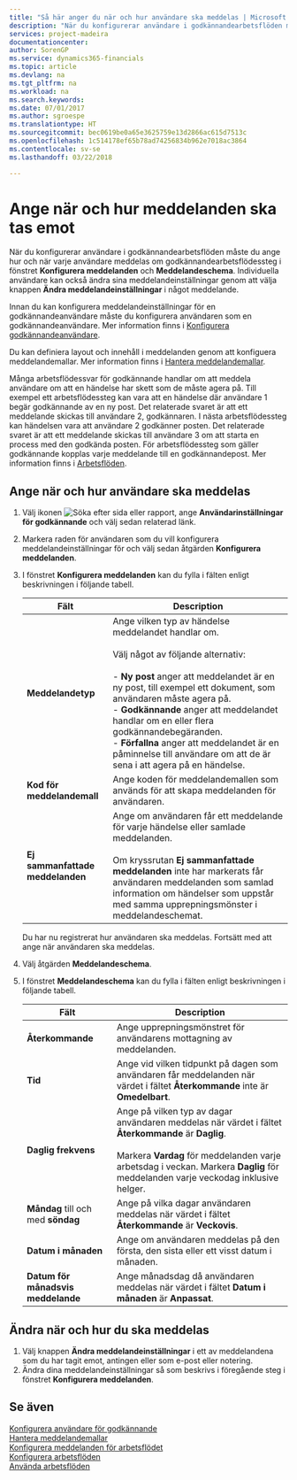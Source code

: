 ```yaml
---
title: "Så här anger du när och hur användare ska meddelas | Microsoft Docs"
description: "När du konfigurerar användare i godkännandearbetsflöden måste du ange hur och när varje användare meddelas om godkännandearbetsflödessteg i fönstret Konfigurera meddelanden och Meddelandeschema. Individuella användare kan också ändra sina meddelandeinställningar genom att välja knappen Ändra meddelandeinställningar i något meddelande."
services: project-madeira
documentationcenter: 
author: SorenGP
ms.service: dynamics365-financials
ms.topic: article
ms.devlang: na
ms.tgt_pltfrm: na
ms.workload: na
ms.search.keywords: 
ms.date: 07/01/2017
ms.author: sgroespe
ms.translationtype: HT
ms.sourcegitcommit: bec0619be0a65e3625759e13d2866ac615d7513c
ms.openlocfilehash: 1c514178ef65b78ad74256834b962e7018ac3864
ms.contentlocale: sv-se
ms.lasthandoff: 03/22/2018

---
```

# <a name="specify-when-and-how-to-receive-notifications"></a>Ange när och hur meddelanden ska tas emot
När du konfigurerar användare i godkännandearbetsflöden måste du ange hur och när varje användare meddelas om godkännandearbetsflödessteg i fönstret **Konfigurera meddelanden** och **Meddelandeschema**. Individuella användare kan också ändra sina meddelandeinställningar genom att välja knappen **Ändra meddelandeinställningar** i något meddelande.  

 Innan du kan konfigurera meddelandeinställningar för en godkännandeanvändare måste du konfigurera användaren som en godkännandeanvändare. Mer information finns i [Konfigurera godkännandeanvändare](across-how-to-set-up-approval-users.md).  

 Du kan definiera layout och innehåll i meddelanden genom att konfiguera meddelandemallar. Mer information finns i [Hantera meddelandemallar](across-how-to-manage-notification-templates.md).  

 Många arbetsflödessvar för godkännande handlar om att meddela användare om att en händelse har skett som de måste agera på. Till exempel ett arbetsflödessteg kan vara att en händelse där användare 1 begär godkännande av en ny post. Det relaterade svaret är att ett meddelande skickas till användare 2, godkännaren. I nästa arbetsflödessteg kan händelsen vara att användare 2 godkänner posten. Det relaterade svaret är att ett meddelande skickas till användare 3 om att starta en process med den godkända posten. För arbetsflödessteg som gäller godkännande kopplas varje meddelande till en godkännandepost. Mer information finns i [Arbetsflöden](across-workflow.md).  

## <a name="specify-when-and-how-users-receive-notifications"></a>Ange när och hur användare ska meddelas  

1.  Välj ikonen ![Söka efter sida eller rapport](media/ui-search/search_small.png "Ikonen Söka efter sida eller rapport"), ange **Användarinställningar för godkännande** och välj sedan relaterad länk.  
2.  Markera raden för användaren som du vill konfigurera meddelandeinställningar för och välj sedan åtgärden **Konfigurera meddelanden**.  
3.  I fönstret **Konfigurera meddelanden** kan du fylla i fälten enligt beskrivningen i följande tabell.  

    |Fält|Description|  
    |---------------------------------|---------------------------------------|  
    |**Meddelandetyp**|Ange vilken typ av händelse meddelandet handlar om.<br /><br /> Välj något av följande alternativ:<br /><br /> -   **Ny post** anger att meddelandet är en ny post, till exempel ett dokument, som användaren måste agera på.<br />-   **Godkännande** anger att meddelandet handlar om en eller flera godkännandebegäranden.<br />-   **Förfallna** anger att meddelandet är en påminnelse till användare om att de är sena i att agera på en händelse.|  
    |**Kod för meddelandemall**|Ange koden för meddelandemallen som används för att skapa meddelanden för användaren.|  
    |**Ej sammanfattade meddelanden**|Ange om användaren får ett meddelande för varje händelse eller samlade meddelanden.<br /><br /> Om kryssrutan **Ej sammanfattade meddelanden** inte har markerats får användaren meddelanden som samlad information om händelser som uppstår med samma upprepningsmönster i meddelandeschemat.|  

     Du har nu registrerat hur användaren ska meddelas. Fortsätt med att ange när användaren ska meddelas.  

4.  Välj åtgärden **Meddelandeschema**.  
5.  I fönstret **Meddelandeschema** kan du fylla i fälten enligt beskrivningen i följande tabell.  

    |Fält|Description|  
    |---------------------------------|---------------------------------------|  
    |**Återkommande**|Ange upprepningsmönstret för användarens mottagning av meddelanden.|  
    |**Tid**|Ange vid vilken tidpunkt på dagen som användaren får meddelanden när värdet i fältet **Återkommande** inte är **Omedelbart**.|  
    |**Daglig frekvens**|Ange på vilken typ av dagar användaren meddelas när värdet i fältet **Återkommande** är **Daglig**.<br /><br /> Markera **Vardag** för meddelanden varje arbetsdag i veckan. Markera **Daglig** för meddelanden varje veckodag inklusive helger.|  
    |**Måndag** till och med **söndag**|Ange på vilka dagar användaren meddelas när värdet i fältet **Återkommande** är **Veckovis**.|  
    |**Datum i månaden**|Ange om användaren meddelas på den första, den sista eller ett visst datum i månaden.|  
    |**Datum för månadsvis meddelande**|Ange månadsdag då användaren meddelas när värdet i fältet **Datum i månaden** är **Anpassat**.|  

## <a name="change-when-and-how-you-receive-notifications"></a>Ändra när och hur du ska meddelas  
1.  Välj knappen **Ändra meddelandeinställningar** i ett av meddelandena som du har tagit emot, antingen eller som e-post eller notering.  
2.  Ändra dina meddelandeinställningar så som beskrivs i föregående steg i fönstret **Konfigurera meddelanden**.  

## <a name="see-also"></a>Se även  
 [Konfigurera användare för godkännande](across-how-to-set-up-approval-users.md)   
 [Hantera meddelandemallar](across-how-to-manage-notification-templates.md)   
 [Konfigurera meddelanden för arbetsflödet](across-setting-up-workflow-notifications.md)   
 [Konfigurera arbetsflöden](across-set-up-workflows.md)   
 [Använda arbetsflöden](across-use-workflows.md)

